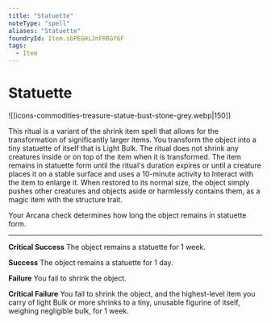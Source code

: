 ```yaml
---
title: "Statuette"
noteType: "spell"
aliases: "Statuette"
foundryId: Item.sbPEGHiJnFRRGY6F
tags:
  - Item
---
```


# Statuette
![[icons-commodities-treasure-statue-bust-stone-grey.webp|150]]

This ritual is a variant of the shrink item spell that allows for the transformation of significantly larger items. You transform the object into a tiny statuette of itself that is Light Bulk. The ritual does not shrink any creatures inside or on top of the item when it is transformed. The item remains in statuette form until the ritual's duration expires or until a creature places it on a stable surface and uses a 10-minute activity to Interact with the item to enlarge it. When restored to its normal size, the object simply pushes other creatures and objects aside or harmlessly contains them, as a magic item with the structure trait.

Your Arcana check determines how long the object remains in statuette form.

* * *

**Critical Success** The object remains a statuette for 1 week.

**Success** The object remains a statuette for 1 day.

**Failure** You fail to shrink the object.

**Critical Failure** You fail to shrink the object, and the highest-level item you carry of light Bulk or more shrinks to a tiny, unusable figurine of itself, weighing negligible bulk, for 1 week.
